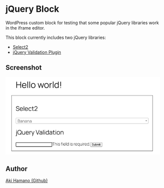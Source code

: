 # jQuery Block

WordPress custom block for testing that some popular jQuery libraries work in the iframe editor.

This block currently includes two jQuery libraries:

- [Select2](https://github.com/select2/select2)
- [jQuery Validation Plugin](https://github.com/jquery-validation/jquery-validation)

## Screenshot

![Screenshot](https://raw.githubusercontent.com/t-hamano/jquery-block/refs/heads/main/screenshot.png)

## Author

[Aki Hamano (Github)](https://github.com/t-hamano)
